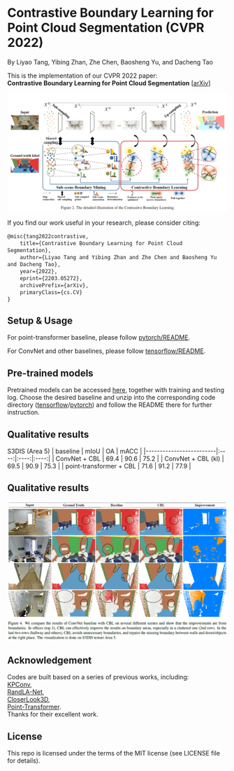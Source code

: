 # Contrastive Boundary Learning for Point Cloud Segmentation (CVPR 2022)
By Liyao Tang, Yibing Zhan, Zhe Chen, Baosheng Yu, and Dacheng Tao

This is the implementation of our CVPR 2022 paper: <br>
**Contrastive Boundary Learning for Point Cloud Segmentation** [[arXiv]()]

![image info](./imgs/cbl-full.png)

If you find our work useful in your research, please consider citing:

```
@misc{tang2022contrastive,
    title={Contrastive Boundary Learning for Point Cloud Segmentation},
    author={Liyao Tang and Yibing Zhan and Zhe Chen and Baosheng Yu and Dacheng Tao},
    year={2022},
    eprint={2203.05272},
    archivePrefix={arXiv},
    primaryClass={cs.CV}
}
```

## Setup & Usage
For point-transformer baseline, please follow [pytorch/README](https://github.com/LiyaoTang/contrastBoundary/tree/master/pytorch).

For ConvNet and other baselines, please follow [tensorflow/README](https://github.com/LiyaoTang/contrastBoundary/tree/master/tensorflow).

## Pre-trained models
Pretrained models can be accessed [here](https://drive.google.com/drive/folders/1_ppwnrAu6VRqENTPWPt-3KFqCCTtfsFC?usp=sharing), together with training and testing log. Choose the desired baseline and unzip into the corresponding code directory ([tensorflow](https://github.com/LiyaoTang/contrastBoundary/tree/master/tensorflow)/[pytorch](https://github.com/LiyaoTang/contrastBoundary/tree/master/pytorch)) and follow the README there for further instruction.

## Qualitative results


S3DIS (Area 5)
| baseline                | mIoU |  OA  | mACC |
|-------------------------|:----:|:----:|:----:|
| ConvNet + CBL           | 69.4 | 90.6 | 75.2 |
| ConvNet + CBL (kl)      | 69.5 | 90.9 | 75.3 |
| point-transformer + CBL | 71.6 | 91.2 | 77.9 |


## Qualitative results
![image info](./imgs/cbl-compare.png)

## Acknowledgement
Codes are built based on a series of previous works, including: <br>
[KPConv](https://github.com/HuguesTHOMAS/KPConv), <br>
[RandLA-Net](https://github.com/QingyongHu/RandLA-Net), <br>
[CloserLook3D](https://github.com/zeliu98/CloserLook3D), <br>
[Point-Transformer](https://github.com/POSTECH-CVLab/point-transformer). <br>
Thanks for their excellent work.


## License
This repo is licensed under the terms of the MIT license (see LICENSE file for details).

